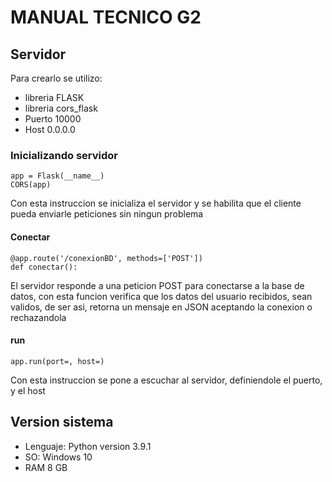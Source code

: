 # MANUAL TECNICO G2

## Servidor

Para crearlo se utilizo:
  - libreria FLASK
  - libreria cors_flask
  - Puerto 10000
  - Host 0.0.0.0

### Inicializando servidor
~~~
app = Flask(__name__)
CORS(app)
~~~
Con esta instruccion se inicializa el servidor y se habilita que el cliente pueda enviarle peticiones sin ningun problema

#### Conectar
~~~
@app.route('/conexionBD', methods=['POST'])
def conectar():
~~~
El servidor responde a una peticion POST para conectarse a la base de datos, con esta funcion verifica que los datos del usuario recibidos, sean validos, de ser asi, retorna un mensaje en JSON aceptando la conexion o rechazandola

#### run
~~~
app.run(port=, host=)
~~~
Con esta instruccion se pone a escuchar al servidor, definiendole el puerto, y el host

## Version sistema
- Lenguaje: Python version 3.9.1
- SO: Windows 10
- RAM 8 GB



